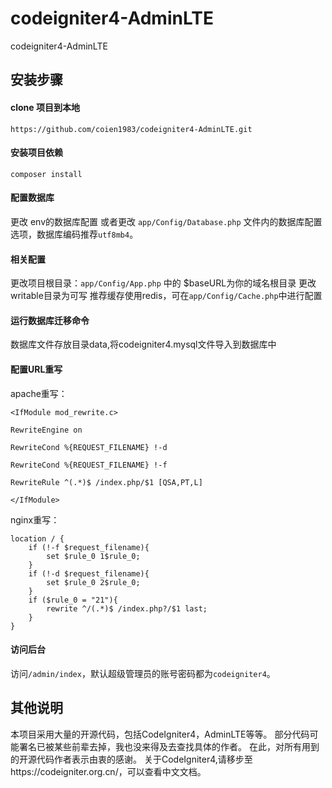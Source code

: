 # codeigniter4-AdminLTE
codeigniter4-AdminLTE

## 安装步骤
#### clone 项目到本地
```
https://github.com/coien1983/codeigniter4-AdminLTE.git
```

#### 安装项目依赖
```
composer install
```

#### 配置数据库
更改 env的数据库配置
或者更改 `app/Config/Database.php` 文件内的数据库配置选项，数据库编码推荐`utf8mb4`。

#### 相关配置
更改项目根目录：`app/Config/App.php` 中的 $baseURL为你的域名根目录
更改writable目录为可写
推荐缓存使用redis，可在`app/Config/Cache.php`中进行配置


#### 运行数据库迁移命令
数据库文件存放目录data,将codeigniter4.mysql文件导入到数据库中

#### 配置URL重写
apache重写：
```
<IfModule mod_rewrite.c>

RewriteEngine on

RewriteCond %{REQUEST_FILENAME} !-d

RewriteCond %{REQUEST_FILENAME} !-f

RewriteRule ^(.*)$ /index.php/$1 [QSA,PT,L]

</IfModule>
```
nginx重写：
```
location / {
    if (!-f $request_filename){
        set $rule_0 1$rule_0;
    }
    if (!-d $request_filename){
        set $rule_0 2$rule_0;
    }
    if ($rule_0 = "21"){
        rewrite ^/(.*)$ /index.php?/$1 last;
    }
}
```
#### 访问后台
访问`/admin/index`，默认超级管理员的账号密码都为`codeigniter4`。


## 其他说明
本项目采用大量的开源代码，包括CodeIgniter4，AdminLTE等等。
部分代码可能署名已被某些前辈去掉，我也没来得及去查找具体的作者。
在此，对所有用到的开源代码作者表示由衷的感谢。
关于CodeIgniter4,请移步至https://codeigniter.org.cn/，可以查看中文文档。
